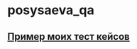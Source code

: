 # posysaeva_qa
[Пример моих тест кейсов](https://docs.google.com/spreadsheets/d/1F75pn5WhwTJ06nPmjBmw91eZwjA_Jn1WwXnpCtvahgE/edit#gid=306401338)
---